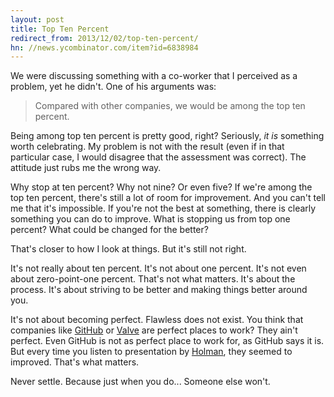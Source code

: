 ```yaml
---
layout: post
title: Top Ten Percent
redirect_from: 2013/12/02/top-ten-percent/
hn: //news.ycombinator.com/item?id=6838984
---
```


We were discussing something with a co-worker that I perceived as a problem, yet he didn't. One of his arguments was:

> Compared with other companies, we would be among the top ten percent.

Being among top ten percent is pretty good, right? Seriously, _it is_ something worth celebrating. My problem is not with the result (even if in that particular case, I would disagree that the assessment was correct). The attitude just rubs me the wrong way.

Why stop at ten percent? Why not nine? Or even five? If we're among the top ten percent, there's still a lot of room for improvement. And you can't tell me that it's impossible. If you're not the best at something, there is clearly something you can do to improve. What is stopping us from top one percent? What could be changed for the better?

That's closer to how I look at things. But it's still not right.

It's not really about ten percent. It's not about one percent. It's not even about zero-point-one percent. That's not what matters. It's about the process. It's about striving to be better and making things better around you.

It's not about becoming perfect. Flawless does not exist. You think that companies like [GitHub](https://speakerdeck.com/holman/how-github-no-longer-works) or [Valve](https://speakerdeck.com/holman/how-github-no-longer-works) are perfect places to work? They ain't perfect. Even GitHub is not as perfect place to work for, as GitHub says it is. But every time you listen to presentation by [Holman](https://twitter.com/holman), they seemed to improved. That's what matters.

Never settle. Because just when you do... Someone else won't.
